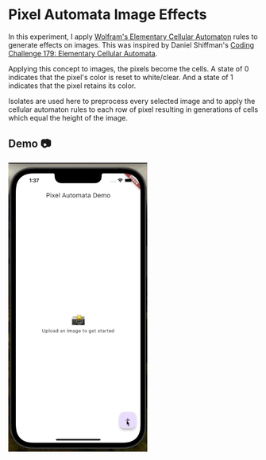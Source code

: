 # Pixel Automata Image Effects

In this experiment, I apply [Wolfram's Elementary Cellular Automaton](https://mathworld.wolfram.com/ElementaryCellularAutomaton.html) rules to generate effects on images. This was inspired by Daniel Shiffman's [Coding Challenge 179: Elementary Cellular Automata](https://youtu.be/Ggxt06qSAe4?si=hNo6Gik9pA86_iNg).

Applying this concept to images, the pixels become the cells. A state of 0 indicates that the pixel's color is reset to white/clear. And a state of 1 indicates that the pixel retains its color.

Isolates are used here to preprocess every selected image and to apply the cellular automaton rules to each row of pixel resulting in generations of cells which equal the height of the image.

## Demo 📷

<img src="https://raw.githubusercontent.com/Crazelu/pixelautomata/main/assets/demo.gif" width="280" alt="Example demo"> 